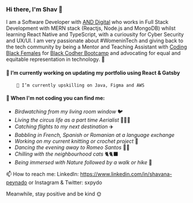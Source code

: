 ### Hi there, I'm Shav 👋 

I am a Software Developer with [AND Digital](https://www.and.digital) who works in Full Stack Development with MERN stack (Reactjs, Node.js and MongoDB) whilst learning React Native and TypeScript, with a curiousity for Cyber Security and UX/UI. I am very passionate about #WomeninTech and giving back to the tech community by being a Mentor and Teaching Assistant with [Coding Black Females](https://codingblackfemales.com/) for [Black Codher Bootcamp](https://blackcodher.com/) and advocating for equal and equitable representation in technology. 🤎 

#### 🔭 I’m currently working on updating my portfolio using React & Gatsby
        🌱 I’m currently upskilling on Java, Figma and AWS

#### 💃 When I'm not coding you can find me:

* _Birdwatching from my living room window_ 🐦
* _Living the circus life as a part time Aerialist_ 🤸🏾‍♂️
* _Catching flights to my next destination_ ✈️
* _Babbling in French, Spanish or Romanian at a language exchange_ 
* _Working on my current knitting or crochet project_ 🧶
* _Dancing the evening away to Romeo Santos_ 💃🏾
* _Chilling with the neighbourhood cats_ 🐈🐈‍⬛
* _Being immersed with Nature followed by a walk or hike_ 🍃


📫 How to reach me: LinkedIn: https://www.linkedin.com/in/shavana-peynado or Instagram & Twitter: sxpydo

Meanwhile, stay positive and be kind 🌞

<!--
**sxpydo/sxpydo** is a ✨ _special_ ✨ repository because its `README.md` (this file) appears on your GitHub profile.

Here are some ideas to get you started:

- 🔭 I’m currently working on ...
- 🌱 I’m currently learning ...
- 👯 I’m looking to collaborate on ...
- 🤔 I’m looking for help with ...
- 💬 Ask me about ...
- 📫 How to reach me: ...
- 😄 Pronouns: ...
- ⚡ Fun fact: ...
-->
